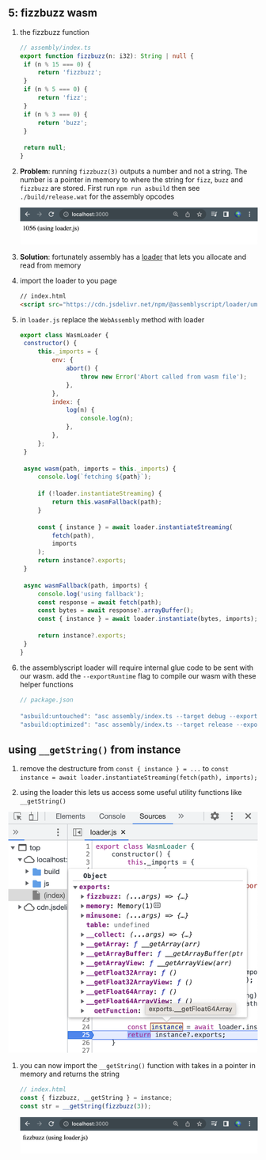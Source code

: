 ## 5: fizzbuzz wasm

1. the fizzbuzz function

   ```ts
   // assembly/index.ts
   export function fizzbuzz(n: i32): String | null {
   	if (n % 15 === 0) {
   		return 'fizzbuzz';
   	}
   	if (n % 5 === 0) {
   		return 'fizz';
   	}
   	if (n % 3 === 0) {
   		return 'buzz';
   	}

   	return null;
   }
   ```

1. **Problem**: running `fizzbuzz(3)` outputs a number and not a string. The number is a pointer in memory to where the string for `fizz`, `buzz` and `fizzbuzz` are stored. First run `npm run asbuild` then see `./build/release.wat` for the assembly opcodes

   ![fizzbuzz ptr](../resources/fizzbuzz-ptr.png)

1. **Solution**: fortunately assembly has a [loader](https://github.com/AssemblyScript/assemblyscript/tree/main/lib/loader) that lets you allocate and read from memory
1. import the loader to you page

   ```html
   // index.html
   <script src="https://cdn.jsdelivr.net/npm/@assemblyscript/loader/umd/index.js"></script>
   ```

1. in `loader.js` replace the `WebAssembly` method with loader

   ```js
   export class WasmLoader {
   	constructor() {
   		this._imports = {
   			env: {
   				abort() {
   					throw new Error('Abort called from wasm file');
   				},
   			},
   			index: {
   				log(n) {
   					console.log(n);
   				},
   			},
   		};
   	}

   	async wasm(path, imports = this._imports) {
   		console.log(`fetching ${path}`);

   		if (!loader.instantiateStreaming) {
   			return this.wasmFallback(path);
   		}

   		const { instance } = await loader.instantiateStreaming(
   			fetch(path),
   			imports
   		);
   		return instance?.exports;
   	}

   	async wasmFallback(path, imports) {
   		console.log('using fallback');
   		const response = await fetch(path);
   		const bytes = await response?.arrayBuffer();
   		const { instance } = await loader.instantiate(bytes, imports);

   		return instance?.exports;
   	}
   }
   ```

1. the assemblyscript loader will require internal glue code to be sent with our wasm. add the `--exportRuntime` flag to compile our wasm with these helper functions

   ```js
   // package.json

   "asbuild:untouched": "asc assembly/index.ts --target debug --exportRuntime",
   "asbuild:optimized": "asc assembly/index.ts --target release --exportRuntime"
   ```

## using `__getString()` from instance

1. remove the destructure from `const { instance } = ...` to `const instance = await loader.instantiateStreaming(fetch(path), imports);`

1. using the loader this lets us access some useful utility functions like `__getString()`

![instance utilities](../resources/__getString.png)

1.  you can now import the `__getString()` function with takes in a pointer in memory and returns the string

    ```js
    // index.html
    const { fizzbuzz, __getString } = instance;
    const str = __getString(fizzbuzz(3));
    ```

    ![fizzbuzz](../resources/fizzbuzz.png)

